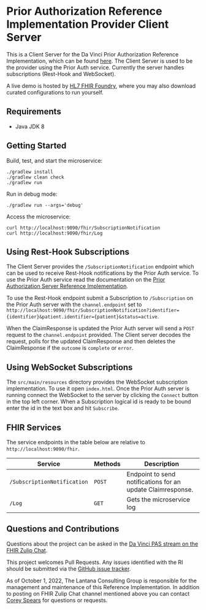 # Prior Authorization Reference Implementation Provider Client Server

This is a Client Server for the Da Vinci Prior Authorization Reference Implementation, which can be found [here](https://github.com/HL7-DaVinci/prior-auth). The Client Server is used to be the provider using the Prior Auth service. Currently the server handles subscriptions (Rest-Hook and WebSocket).

A live demo is hosted by [HL7 FHIR Foundry](https://foundry.hl7.org/products/19918f5b-db29-4f31-b7d7-5bfc9ed63da0), where you may also download curated configurations to run yourself.

## Requirements

- Java JDK 8

## Getting Started

Build, test, and start the microservice:

```
./gradlew install
./gradlew clean check
./gradlew run
```

Run in debug mode:

```
./gradlew run --args='debug'
```

Access the microservice:

```
curl http://localhost:9090/fhir/SubscriptionNotification
curl http://localhost:9090/fhir/Log
```

## Using Rest-Hook Subscriptions

The Client Server provides the `/SubscriptionNotification` endpoint which can be used to receive Rest-Hook notifications by the Prior Auth service. To use the Prior Auth service read the documentation on the [Prior Authorization Server Reference Implementation](https://github.com/HL7-DaVinci/prior-auth).

To use the Rest-Hook endpoint submit a Subscription to `/Subscription` on the Prior Auth server with the `channel.endpoint` set to `http://localhost:9090/fhir/SubscriptionNotification?identifier={identifier}&patient.identifier={patient}&status=active`.

When the ClaimResponse is updated the Prior Auth server will send a `POST` request to the `channel.endpoint` provided. The Client server decodes the request, polls for the updated ClaimResponse and then deletes the ClaimResponse if the `outcome` is `complete` or `error`.

## Using WebSocket Subscriptions

The `src/main/resources` directory provides the WebSocket subscription implementation. To use it open `index.html`. Once the Prior Auth server is running connect the WebSocket to the server by clicking the `Connect` button in the top left corner. When a Subscription logical id is ready to be bound enter the id in the text box and hit `Subscribe`.

## FHIR Services

The service endpoints in the table below are relative to `http://localhost:9090/fhir`.

| Service                     | Methods | Description                                                 |
| --------------------------- |---------| ----------------------------------------------------------- |
| `/SubscriptionNotification` | `POST`  | Endpoint to send notifications for an update Claimresponse. |
| `/Log`                      | `GET`   | Gets the microservice log                                   |

## Questions and Contributions
Questions about the project can be asked in the [Da Vinci PAS stream on the FHIR Zulip Chat](https://chat.fhir.org/#narrow/stream/208874-Da-Vinci-PAS).

This project welcomes Pull Requests. Any issues identified with the RI should be submitted via the [GitHub issue tracker](https://github.com/HL7-DaVinci/prior-auth-client/issues).

As of October 1, 2022, The Lantana Consulting Group is responsible for the management and maintenance of this Reference Implementation.
In addition to posting on FHIR Zulip Chat channel mentioned above you can contact [Corey Spears](mailto:corey.spears@lantanagroup.com) for questions or requests.

